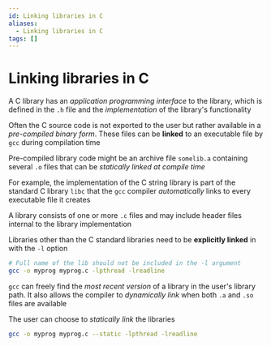 ```yaml
---
id: Linking libraries in C
aliases:
  - Linking libraries in C
tags: []
---
```


# Linking libraries in C

A C library has an _application programming interface_ to the library, which is defined in the `.h` file and the _implementation_ of the library's functionality

Often the C source code is not exported to the user but rather available in a _pre-compiled binary form_. These files can be **linked** to an executable file by `gcc` during compilation time

Pre-compiled library code might be an archive file `somelib.a` containing several `.o` files that can be _statically linked at compile time_

For example, the implementation of the C string library is part of the standard C library `libc` that the `gcc` compiler _automatically_ links to every executable file it creates

A library consists of one or more `.c` files and may include header files internal to the library implementation

Libraries other than the C standard libraries need to be **explicitly linked** in with the `-l` option

```bash
# Full name of the lib should not be included in the -l argument
gcc -o myprog myprog.c -lpthread -lreadline
```

`gcc` can freely find the _most recent version_ of a library in the user's library path. It also allows the compiler to _dynamically link_ when both `.a` and `.so` files are available

The user can choose to _statically link_ the libraries

```bash
gcc -o myprog myprog.c --static -lpthread -lreadline
```
